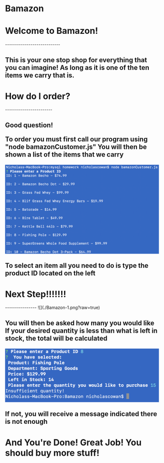 # Bamazon
<h1>Welcome to Bamazon!</h1>
----------------------------
<h2>This is your one stop shop for everything that you can imagine!
As long as it is one of the ten items we carry that is.</h2>

<h1>How do I order?</h1>
------------------------
<h2>Good question!

To order you must first call our program using "node bamazonCustomer.js"
You will then be shown a list of the items that we carry

![](./Bamazon-2.png?raw=true)

To select an item all you need to do is type the product ID located on the left</h2>

<h1>Next Step!!!!!!!</h1>
----------------
![](./Bamazon-1.png?raw=true)

<h2>You will then be asked how many you would like
If your desired quantity is less than what is left in stock,
the total will be calculated

![](./Bamazon-3.png?raw=true)

If not, you will receive a message indicated there is not enough</h2>

<h1>And You're Done! Great Job! You should buy more stuff!</h1>